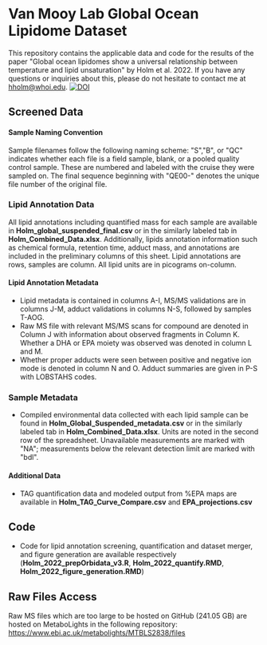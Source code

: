 # Van Mooy Lab Global Ocean Lipidome Dataset
This repository contains the applicable data and code for the results of the paper "Global ocean lipidomes show a universal relationship between temperature and lipid unsaturation" by Holm et al. 2022. If you have any questions or inquiries about this, please do not hesitate to contact me at hholm@whoi.edu. 
[![DOI](https://zenodo.org/badge/474821211.svg)](https://zenodo.org/badge/latestdoi/474821211)

## Screened Data
#### Sample Naming Convention
Sample filenames follow the following naming scheme: "S","B", or "QC" indicates whether each file is a field sample, blank, or a pooled quality control sample. These are numbered and labeled with the cruise they were sampled on. The final sequence beginning with "QE00-" denotes the unique file number of the original file.</p>

### Lipid Annotation Data
All lipid annotations including quantified mass for each sample are available in **Holm_global_suspended_final.csv** or in the similarly labeled tab in **Holm_Combined_Data.xlsx**. Additionally, lipids annotation information such as chemical formula, retention time, adduct mass, and annotations are included in the preliminary columns of this sheet. Lipid annotations are rows, samples are column. All lipid units are in picograms on-column. 

#### Lipid Annotation Metadata
- Lipid metadata is contained in columns A-I, MS/MS validations are in columns J-M, adduct validations in columns N-S, followed by samples T-AOG.
- Raw MS file with relevant MS/MS scans for compound are denoted in Column J with information about observed fragments in Column K. Whether a DHA or EPA moiety was observed was denoted in column L and M.
- Whether proper adducts were seen between positive and negative ion mode is denoted in column N and O. Adduct summaries are given in P-S with LOBSTAHS codes. 

### Sample Metadata
- Compiled environmental data collected with each lipid sample can be found in **Holm_Global_Suspended_metadata.csv** or in the similarly labeled tab in **Holm_Combined_Data.xlsx**. Units are noted in the second row of the spreadsheet. Unavailable measurements are marked with "NA"; measurements below the relevant detection limit are marked with "bdl".

#### Additional Data
- TAG quantification data and modeled output from %EPA maps are available in **Holm_TAG_Curve_Compare.csv** and **EPA_projections.csv**

## Code
- Code for lipid annotation screening, quantification and dataset merger, and figure generation are available respectively (**Holm_2022_prepOrbidata_v3.R**, **Holm_2022_quantify.RMD**, **Holm_2022_figure_generation.RMD**)

## Raw Files Access
Raw MS files which are too large to be hosted on GitHub (241.05 GB) are hosted on MetaboLights in the following repository: https://www.ebi.ac.uk/metabolights/MTBLS2838/files
